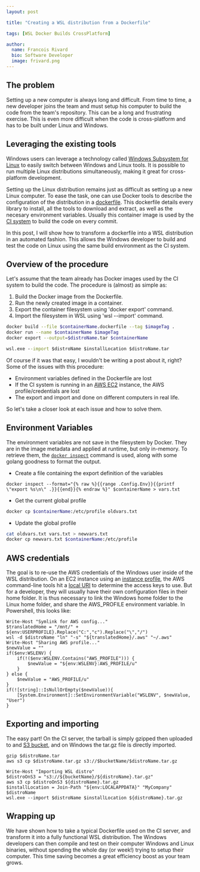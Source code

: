 ```yaml
---
layout: post

title: "Creating a WSL distribution from a Dockerfile"

tags: [WSL Docker Builds CrossPlatform]

author:
  name: Francois Rivard
  bio: Software Developer
  image: frivard.png
---
```


## The problem

Setting up a new computer is always long and difficult. From time to time, a new developer joins the team and must setup his computer to build the code from the team's repository. This can be a long and frustrating exercise. This is even more difficult when the code is cross-platform and has to be built under Linux and Windows.

<!-- more -->

## Leveraging the existing tools

Windows users can leverage a technology called [Windows Subsystem for Linux](https://docs.microsoft.com/en-us/windows/wsl/faq) to easily switch between Windows and Linux tools. It is possible to run multiple Linux distributions simultaneously, making it great for cross-platform development.

Setting up the Linux distribution remains just as difficult as setting up a new Linux computer. To ease the task, one can use Docker tools to describe the configuration of the distribution in a [dockerfile](https://docs.docker.com/develop/develop-images/dockerfile_best-practices/). This dockerfile details every library to install, all the tools to download and extract, as well as the necesary environment variables. Usually this container image is used by the [CI system](https://jenkins.io/download/) to build the code on every commit.

In this post, I will show how to transform a dockerfile into a WSL distribution in an automated fashion. This allows the Windows developer to build and test the code on Linux using the same build environment as the CI system.

## Overview of the procedure

Let's assume that the team already has Docker images used by the CI system to build the code. The procedure is (almost) as simple as:
1. Build the Docker image from the Dockerfile.
2. Run the newly created image in a container.
3. Export the container filesystem using 'docker export' command. 
4. Import the filesystem in WSL using 'wsl --import' command.
```bash
docker build --file $containerName.dockerfile --tag $imageTag .
docker run --name $containerName $imageTag
docker export --output=$distroName.tar $containerName
```
```bat
wsl.exe --import $distroName $installLocation $distroName.tar
```

Of course if it was that easy, I wouldn't be writing a post about it, right? Some of the issues with this procedure:
- Environment variables defined in the Dockerfile are lost
- If the CI system is running in an [AWS EC2](https://aws.amazon.com/ec2/) instance, the AWS profile/credentials are lost
- The export and import and done on different computers in real life.

So let's take a closer look at each issue and how to solve them.

## Environment Variables

The environment variables are not save in the filesystem by Docker. They are in the image metadata and applied at runtime, but only in-memory. To retrieve them, the [`docker inspect`](https://docs.docker.com/engine/reference/commandline/inspect/) command is used, along with some golang goodness to format the output.
- Create a file containing the export definition of the variables
```
docker inspect --format="{% raw %}{{range .Config.Env}}{{printf \"export %s\n\" .}}{{end}}{% endraw %}" $containerName > vars.txt
```
- Get the current global profile
```bash
docker cp $containerName:/etc/profile oldvars.txt
```
- Update the global profile
```bash
cat oldvars.txt vars.txt > newvars.txt
docker cp newvars.txt $containerName:/etc/profile
```

## AWS credentials

The goal is to re-use the AWS credentials of the Windows user inside of the WSL distribution. On an EC2 instance using an [instance profile](https://docs.aws.amazon.com/IAM/latest/UserGuide/id_roles_use_switch-role-ec2_instance-profiles.html), the AWS command-line tools hit a [local URI](https://docs.aws.amazon.com/AWSEC2/latest/UserGuide/ec2-instance-metadata.html) to determine the access keys to use. But for a developer, they will usually have their own configuration files in their home folder. It is thus necessary to link the Windows home folder to the Linux home folder, and share the AWS_PROFILE environment variable. In Powershell, this looks like:
```
Write-Host "Symlink for AWS config..."
$translatedHome = "/mnt/" + ${env:USERPROFILE}.Replace("C:","c").Replace("\","/")
wsl -d $distroName "ln" "-s" "${translatedHome}/.aws" "~/.aws"
Write-Host "Sharing AWS profile..."
$newValue = ""
if($env:WSLENV) {
    if(!($env:WSLENV.Contains("AWS_PROFILE"))) {
        $newValue = "${env:WSLENV}:AWS_PROFILE/u"
    }
} else {
    $newValue = "AWS_PROFILE/u"
}
if(![string]::IsNullOrEmpty($newValue)){
    [System.Environment]::SetEnvironmentVariable("WSLENV", $newValue, "User")    
}
```

## Exporting and importing

The easy part! On the CI server, the tarball is simply gzipped then uploaded to and [S3 bucket](https://aws.amazon.com/s3/), and on Windows the tar.gz file is directly imported.
```
gzip $distroName.tar
aws s3 cp $distroName.tar.gz s3://$bucketName/$distroName.tar.gz
```
```
Write-Host "Importing WSL distro"
$distroOnS3 = "s3://${bucketName}/${distroName}.tar.gz"
aws s3 cp $distroOnS3 ${distroName}.tar.gz
$installLocation = Join-Path "${env:LOCALAPPDATA}" "MyCompany" $distroName
wsl.exe --import $distroName $installLocation ${distroName}.tar.gz
```

## Wrapping up

We have shown how to take a typical Dockerfile used on the CI server, and transform it into a fully functional WSL distribution. The Windows developers can then compile and test on their computer Windows and Linux binaries, without spending the whole day (or week!) trying to setup their computer. This time saving becomes a great efficiency boost as your team grows.
